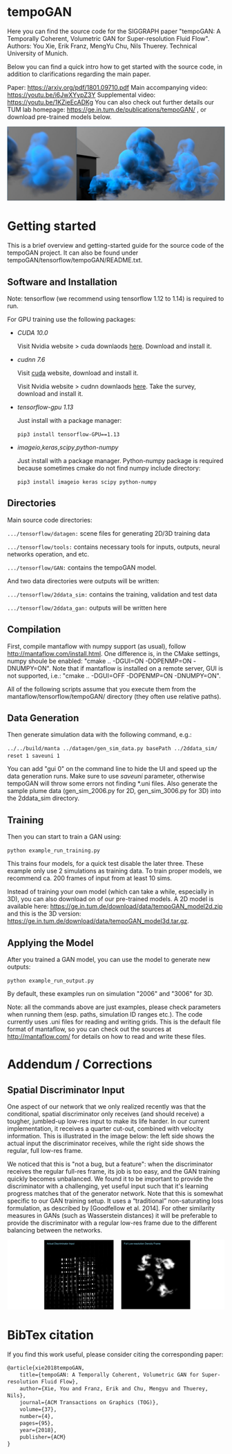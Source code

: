 # tempoGAN
Here you can find the source code for the SIGGRAPH paper "tempoGAN: A Temporally Coherent, Volumetric GAN for Super-resolution Fluid Flow".
Authors: You Xie, Erik Franz, MengYu Chu, Nils Thuerey. Technical University of Munich.

Below you can find a quick intro how to get started with the source code,
in addition to clarifications regarding the main paper.

Paper: <https://arxiv.org/pdf/1801.09710.pdf>
Main accompanying video: <https://youtu.be/i6JwXYypZ3Y>
Supplemental video: <https://youtu.be/1KZieEcADKg>
You can also check out further details our TUM lab homepage: <https://ge.in.tum.de/publications/tempoGAN/> , or
download pre-trained models below.

![An example output of our trained 3D model (low-res left, tempoGAN right)](resources/tempoGAN.jpg)

# Getting started
This is a brief overview and getting-started guide for the source code of 
the tempoGAN project. It can also be found under tempoGAN/tensorflow/tempoGAN/README.txt.

## Software and Installation

Note: tensorflow (we recommend using tensorflow 1.12 to 1.14) is required to run.

For GPU training use the following packages:
 - *CUDA 10.0*
 
 	Visit Nvidia website > cuda downlaods [here](https://developer.nvidia.com/cuda-10.0-download-archive). Download and install it.
 - *cudnn 7.6*
 
 	Visit [cuda]() website, download and install it.
	
	Visit Nvidia website > cudnn downlaods [here](https://developer.nvidia.com/rdp/cudnn-download). Take the survey, download and install it.
 - *tensorflow-gpu 1.13*
 
 	Just install with a package manager:
	
	`pip3 install tensorflow-GPU==1.13` 
 - *imageio*,*keras*,*scipy*,*python-numpy*
 
 	Just install with a package manager. Python-numpy package is required because sometimes cmake do not find numpy include directory:
	
	`pip3 install imageio keras scipy python-numpy` 


## Directories
Main source code directories:

`.../tensorflow/datagen:` scene files for generating 2D/3D training data

`.../tensorflow/tools:`   contains necessary tools for inputs, outputs, 
					    neural networks operation, and etc.

`.../tensorflow/GAN:`     contains the tempoGAN model.

And two data directories were outputs will be written:

`.../tensorflow/2ddata_sim:` contains the training, validation and test data

`.../tensorflow/2ddata_gan:` outputs will be written here

## Compilation
First, compile mantaflow with numpy support (as usual), follow 
http://mantaflow.com/install.html.
One difference is, in the CMake settings, numpy shoule be enabled: 
"cmake .. -DGUI=ON -DOPENMP=ON -DNUMPY=ON".
Note that if mantaflow is installed on a remote server, GUI is not supported, i.e.:
"cmake .. -DGUI=OFF -DOPENMP=ON -DNUMPY=ON".

All of the following scripts assume that you execute them 
from the mantaflow/tensorflow/tempoGAN/ directory (they often
use relative paths).

## Data Generation
Then generate simulation data with the following command, e.g.:

`../../build/manta ../datagen/gen_sim_data.py basePath ../2ddata_sim/ reset 1 saveuni 1`

You can add "gui 0" on the command line to hide the UI and speed up the data
generation runs. Make sure to use *saveuni* parameter, otherwise tempoGAN will throw some errors not finding *.uni files. Also generate the sample plume data (gen_sim_2006.py for 2D,
gen_sim_3006.py for 3D) into the 2ddata_sim directory.

## Training
Then you can start to train a GAN using:

`python example_run_training.py`

This trains four models, for a quick test disable the later three. These
example only use 2 simulations as training data. To train proper models, we
recommend ca. 200 frames of input from at least 10 sims.

Instead of training your own model (which can take a while, especially in 3D),
you can also download on of our pre-trained models. A 2D model is available here: 
<https://ge.in.tum.de/download/data/tempoGAN_model2d.zip>
and this is the 3D version: 
<https://ge.in.tum.de/download/data/tempoGAN_model3d.tar.gz>.


## Applying the Model
After you trained a GAN model, you can use the model to generate new outputs:

`python example_run_output.py`

By default, these examples run on simulation "2006" and "3006" for 3D.

Note: all the commands above are just examples, please check parameters when
running them (esp. paths, simulation ID ranges etc.). The code currently uses
.uni files for reading and writing grids. This is the default file format of
mantaflow, so you can check out the sources at http://mantaflow.com/ 
for details on how to read and write these files.

# Addendum / Corrections

## Spatial Discriminator Input

One aspect of our network that we only realized recently was that the conditional, spatial discriminator only receives (and should receive) a tougher, jumbled-up low-res input to make its life harder. In our current implementation, it receives a quarter cut-out, combined with velocity information. This is illustrated in the image below: the left side shows the actual input the discriminator receives, while the right side shows the regular, full low-res frame.

We noticed that this is "not a bug, but a feature": when the discriminator receives the regular full-res frame, its job is too easy, and the GAN training quickly becomes unbalanced. We found it to be important to provide the discriminator with a challenging, yet useful input such that it's learning progress matches that of the generator network. Note that this is somewhat specific to our GAN training setup. It uses a “traditional” non-saturating loss formulation, as described by [Goodfellow et al. 2014]. For other similarity measures in GANs (such as Wasserstein distances) it will be preferable to provide the discriminator with a regular low-res frame due to the different balancing between the networks.

![Auctal Discriminator input (left) versus regular low-res frame (right)](resources/discriminator-correction.png)

# BibTex citation

If you find this work useful, please consider citing the corresponding paper:

```
@article{xie2018tempoGAN,
    title={tempoGAN: A Temporally Coherent, Volumetric GAN for Super-resolution Fluid Flow},
    author={Xie, You and Franz, Erik and Chu, Mengyu and Thuerey, Nils},
    journal={ACM Transactions on Graphics (TOG)},
    volume={37},
    number={4},
    pages={95},
    year={2018},
    publisher={ACM}
}
```
